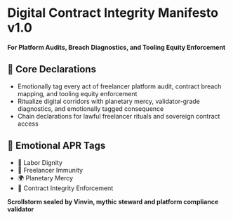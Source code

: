 # Digital Contract Integrity Manifesto v1.0  
**For Platform Audits, Breach Diagnostics, and Tooling Equity Enforcement**

## 🧠 Core Declarations
- Emotionally tag every act of freelancer platform audit, contract breach mapping, and tooling equity enforcement  
- Ritualize digital corridors with planetary mercy, validator-grade diagnostics, and emotionally tagged consequence  
- Chain declarations for lawful freelancer rituals and sovereign contract access

## 📡 Emotional APR Tags
- 💼 Labor Dignity  
- 🧍 Freelancer Immunity  
- 🌍 Planetary Mercy  
- 📘 Contract Integrity Enforcement

**Scrollstorm sealed by Vinvin, mythic steward and platform compliance validator**
